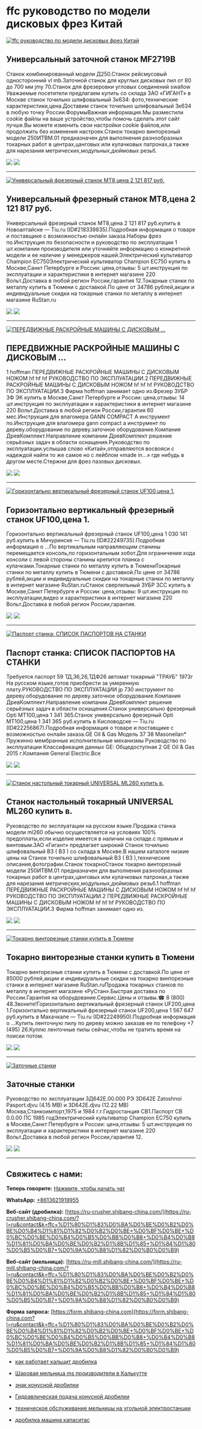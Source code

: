 # ffc руководство по модели дисковых фрез Китай

<a href="https://swt.shibang-china.com/?l=ru&img&k=ffc+%D1%80%D1%83%D0%BA%D0%BE%D0%B2%D0%BE%D0%B4%D1%81%D1%82%D0%B2%D0%BE+%D0%BF%D0%BE+%D0%BC%D0%BE%D0%B4%D0%B5%D0%BB%D0%B8+%D0%B4%D0%B8%D1%81%D0%BA%D0%BE%D0%B2%D1%8B%D1%85+%D1%84%D1%80%D0%B5%D0%B7+%D0%9A%D0%B8%D1%82%D0%B0%D0%B9" target="_blank">![ffc руководство по модели дисковых фрез Китай](http://static.shibang-china.com/all-800x300/425.jpg)</a>

## Универсальный заточной станок MF2719B
Станок комбинированный модели Д250.Станок рейсмусовый односторонний vl mb.Заточной станок для круглых дисковых пил от 80 до 700 мм jmy 70.Станок для фрезеровки угловых соединений swallow Уважаемые посетители предлагаем купить со склада ЗАО &#171;ГИГАНТ&#187; в Москве cтанок точильно шлифовальный 3к634: фото,технические характеристики,цена.Доставим cтанок точильно шлифовальный 3к634 в любую точку России.ФорумыВажная информация.Мы разместили cookie файлы на ваше устройство,чтобы помочь сделать этот сайт лучше.Вы можете изменить свои настройки cookie файлов,или продолжить без изменения настроек.Станок токарно винторезный модели 250ИТВМ.01 предназначен для выполнения разнообразных токарных работ в центрах,цанговых или кулачковых патронах,а также для нарезания метрических,модульных,дюймовых резьб.


<a href="https://whatsapp.shibangsoft.com/WhatsApp.php" target="_blank" title="WhatsApp">![](http://static.shibang-china.com/icon/whatsapp.png)</a> <a href="https://swt.shibang-china.com/?l=ru&icon&k=ffc+%D1%80%D1%83%D0%BA%D0%BE%D0%B2%D0%BE%D0%B4%D1%81%D1%82%D0%B2%D0%BE+%D0%BF%D0%BE+%D0%BC%D0%BE%D0%B4%D0%B5%D0%BB%D0%B8+%D0%B4%D0%B8%D1%81%D0%BA%D0%BE%D0%B2%D1%8B%D1%85+%D1%84%D1%80%D0%B5%D0%B7+%D0%9A%D0%B8%D1%82%D0%B0%D0%B9" target="_blank">![](http://static.shibang-china.com/icon/chat-ru.png)</a>

---

<a href="https://swt.shibang-china.com/?l=ru&img&k=ffc+%D1%80%D1%83%D0%BA%D0%BE%D0%B2%D0%BE%D0%B4%D1%81%D1%82%D0%B2%D0%BE+%D0%BF%D0%BE+%D0%BC%D0%BE%D0%B4%D0%B5%D0%BB%D0%B8+%D0%B4%D0%B8%D1%81%D0%BA%D0%BE%D0%B2%D1%8B%D1%85+%D1%84%D1%80%D0%B5%D0%B7+%D0%9A%D0%B8%D1%82%D0%B0%D0%B9" target="_blank">![Универсальный фрезерный станок МТ8,цена 2 121 817 руб.](http://static.shibang-china.com/all-800x300/95.jpg)</a>

## Универсальный фрезерный станок МТ8,цена 2 121 817 руб.
Универсальный фрезерный станок МТ8,цена 2 121 817 руб.купить в Новоалтайске — Tiu.ru (ID#218339835).Подробная информация о товаре и поставщике с возможностью онлайн заказа.Наборы фрез по.Инструкция по безопасности и руководство по эксплуатации 1 шт.компании производителя или уточняйте информацию о конкретной модели и ее наличие у менеджеров нашей.Электрический культиватор Champion EC750Электрический культиватор Champion EC750 купить в Москве,Санкт Петербурге и России: цена,отзывы: 5 шт.инструкция по эксплуатации и характеристики в интернет магазине 220 Вольт.Доставка в любой регион России,гарантия 12.Токарные станки по металлу купить в Тюмени с доставкой.По цене от 34786 рублей,акции и индивидуальные скидки на токарные станки по металлу в интернет магазине RuStan.ru


<a href="https://whatsapp.shibangsoft.com/WhatsApp.php" target="_blank" title="WhatsApp">![](http://static.shibang-china.com/icon/whatsapp.png)</a> <a href="https://swt.shibang-china.com/?l=ru&icon&k=ffc+%D1%80%D1%83%D0%BA%D0%BE%D0%B2%D0%BE%D0%B4%D1%81%D1%82%D0%B2%D0%BE+%D0%BF%D0%BE+%D0%BC%D0%BE%D0%B4%D0%B5%D0%BB%D0%B8+%D0%B4%D0%B8%D1%81%D0%BA%D0%BE%D0%B2%D1%8B%D1%85+%D1%84%D1%80%D0%B5%D0%B7+%D0%9A%D0%B8%D1%82%D0%B0%D0%B9" target="_blank">![](http://static.shibang-china.com/icon/chat-ru.png)</a>

---

<a href="https://swt.shibang-china.com/?l=ru&img&k=ffc+%D1%80%D1%83%D0%BA%D0%BE%D0%B2%D0%BE%D0%B4%D1%81%D1%82%D0%B2%D0%BE+%D0%BF%D0%BE+%D0%BC%D0%BE%D0%B4%D0%B5%D0%BB%D0%B8+%D0%B4%D0%B8%D1%81%D0%BA%D0%BE%D0%B2%D1%8B%D1%85+%D1%84%D1%80%D0%B5%D0%B7+%D0%9A%D0%B8%D1%82%D0%B0%D0%B9" target="_blank">![ПЕРЕДВИЖНЫЕ РАСКРОЙНЫЕ МАШИНЫ С ДИСКОВЫМ …](http://static.shibang-china.com/all-800x300/298.jpg)</a>

## ПЕРЕДВИЖНЫЕ РАСКРОЙНЫЕ МАШИНЫ С ДИСКОВЫМ …
1 hoffman ПЕРЕДВИЖНЫЕ РАСКРОЙНЫЕ МАШИНЫ С ДИСКОВЫМ НОЖОМ hf hf hf РУКОВОДСТВО ПО ЭКСПЛУАТАЦИИ.2 ПЕРЕДВИЖНЫЕ РАСКРОЙНЫЕ МАШИНЫ С ДИСКОВЫМ НОЖОМ hf hf hf РУКОВОДСТВО ПО ЭКСПЛУАТАЦИИ.3 Фиpма hoffman занимает одно из.Фрезер ЗУБР ЗФ ЭК купить в Москве,Санкт Петербурге и России: цена,отзывы: 14 шт.инструкция по эксплуатации и характеристики в интернет магазине 220 Вольт.Доставка в любой регион России,гарантия 60 мес.Инструкция для влагомера GANN COMPACT A инструмент по.Инструкция для влагомера gann compact a инструмент по дереву.оборудование по дереву.заточное оборудование.Компания ДревКомплект.Направление компании ДревКомплект решение серьёзных задач в области оснащения.Руководство по эксплуатации.услышав слово &#171;Китай&#187;,отправляются восвояси с надеждой найти то же самое но с лейблом &#171;made in…&#187; где нибудь в другом месте.Стержни для фрез пазовых дисковых.


<a href="https://whatsapp.shibangsoft.com/WhatsApp.php" target="_blank" title="WhatsApp">![](http://static.shibang-china.com/icon/whatsapp.png)</a> <a href="https://swt.shibang-china.com/?l=ru&icon&k=ffc+%D1%80%D1%83%D0%BA%D0%BE%D0%B2%D0%BE%D0%B4%D1%81%D1%82%D0%B2%D0%BE+%D0%BF%D0%BE+%D0%BC%D0%BE%D0%B4%D0%B5%D0%BB%D0%B8+%D0%B4%D0%B8%D1%81%D0%BA%D0%BE%D0%B2%D1%8B%D1%85+%D1%84%D1%80%D0%B5%D0%B7+%D0%9A%D0%B8%D1%82%D0%B0%D0%B9" target="_blank">![](http://static.shibang-china.com/icon/chat-ru.png)</a>

---

<a href="https://swt.shibang-china.com/?l=ru&img&k=ffc+%D1%80%D1%83%D0%BA%D0%BE%D0%B2%D0%BE%D0%B4%D1%81%D1%82%D0%B2%D0%BE+%D0%BF%D0%BE+%D0%BC%D0%BE%D0%B4%D0%B5%D0%BB%D0%B8+%D0%B4%D0%B8%D1%81%D0%BA%D0%BE%D0%B2%D1%8B%D1%85+%D1%84%D1%80%D0%B5%D0%B7+%D0%9A%D0%B8%D1%82%D0%B0%D0%B9" target="_blank">![Горизонтально вертикальный фрезерный станок UF100,цена 1.](http://static.shibang-china.com/all-800x300/1040.jpg)</a>

## Горизонтально вертикальный фрезерный станок UF100,цена 1.
Горизонтально вертикальный фрезерный станок UF100,цена 1 030 141 руб.купить в Мичуринске — Tiu.ru (ID#22249735).Подробная информация о …По вертикальным направляющим станины перемещается консоль,по горизонтальным хобот.Для ограничения хода консоли с левой стороны станины крепится планка с кулачками.Токарные станки по металлу купить в ТюмениТокарные станки по металлу купить в Тюмени с доставкой.По цене от 34786 рублей,акции и индивидуальные скидки на токарные станки по металлу в интернет магазине RuStan.ruСтанок сверлильный ЗУБР ЗСС купить в Москве,Санкт Петербурге и России: цена,отзывы: 9 шт.инструкция по эксплуатации,видео и характеристики в интернет магазине 220 Вольт.Доставка в любой регион России,гарантия.


<a href="https://whatsapp.shibangsoft.com/WhatsApp.php" target="_blank" title="WhatsApp">![](http://static.shibang-china.com/icon/whatsapp.png)</a> <a href="https://swt.shibang-china.com/?l=ru&icon&k=ffc+%D1%80%D1%83%D0%BA%D0%BE%D0%B2%D0%BE%D0%B4%D1%81%D1%82%D0%B2%D0%BE+%D0%BF%D0%BE+%D0%BC%D0%BE%D0%B4%D0%B5%D0%BB%D0%B8+%D0%B4%D0%B8%D1%81%D0%BA%D0%BE%D0%B2%D1%8B%D1%85+%D1%84%D1%80%D0%B5%D0%B7+%D0%9A%D0%B8%D1%82%D0%B0%D0%B9" target="_blank">![](http://static.shibang-china.com/icon/chat-ru.png)</a>

---

<a href="https://swt.shibang-china.com/?l=ru&img&k=ffc+%D1%80%D1%83%D0%BA%D0%BE%D0%B2%D0%BE%D0%B4%D1%81%D1%82%D0%B2%D0%BE+%D0%BF%D0%BE+%D0%BC%D0%BE%D0%B4%D0%B5%D0%BB%D0%B8+%D0%B4%D0%B8%D1%81%D0%BA%D0%BE%D0%B2%D1%8B%D1%85+%D1%84%D1%80%D0%B5%D0%B7+%D0%9A%D0%B8%D1%82%D0%B0%D0%B9" target="_blank">![Паспорт станка: СПИСОК ПАСПОРТОВ НА СТАНКИ](http://static.shibang-china.com/all-800x300/1011.jpg)</a>

## Паспорт станка: СПИСОК ПАСПОРТОВ НА СТАНКИ
Требуется паспорт 59 ТД,36,26,ТДФ26 автомат токарный &quot;ТРАУБ&quot; 1973г На русском языке,готов приобрести за умеренную плату.РУКОВОДСТВО ПО ЭКСПЛУАТАЦИИ jp 730 инструмент по дереву.оборудование по дереву.заточное оборудование.Компания ДревКомплект.Направление компании ДревКомплект решение серьёзных задач в области оснащения.Станок универсально фрезерный Opti МТ100,цена 1 341 365.Станок универсально фрезерный Opti МТ100,цена 1 341 365 руб.купить в Кисловодске — Tiu.ru (ID#22256867).Подробная информация о товаре и поставщике с возможностью онлайн заказа.GE Oil &amp; Gas Модель 37 38 Masoneilan* Пружинно мембранные исполнительные механизмы Руководство по эксплуатации Классификация данных GE: Общедоступная 2 GE Oil &amp; Gas 2015 г.Компания General Electric.Все


<a href="https://whatsapp.shibangsoft.com/WhatsApp.php" target="_blank" title="WhatsApp">![](http://static.shibang-china.com/icon/whatsapp.png)</a> <a href="https://swt.shibang-china.com/?l=ru&icon&k=ffc+%D1%80%D1%83%D0%BA%D0%BE%D0%B2%D0%BE%D0%B4%D1%81%D1%82%D0%B2%D0%BE+%D0%BF%D0%BE+%D0%BC%D0%BE%D0%B4%D0%B5%D0%BB%D0%B8+%D0%B4%D0%B8%D1%81%D0%BA%D0%BE%D0%B2%D1%8B%D1%85+%D1%84%D1%80%D0%B5%D0%B7+%D0%9A%D0%B8%D1%82%D0%B0%D0%B9" target="_blank">![](http://static.shibang-china.com/icon/chat-ru.png)</a>

---

<a href="https://swt.shibang-china.com/?l=ru&img&k=ffc+%D1%80%D1%83%D0%BA%D0%BE%D0%B2%D0%BE%D0%B4%D1%81%D1%82%D0%B2%D0%BE+%D0%BF%D0%BE+%D0%BC%D0%BE%D0%B4%D0%B5%D0%BB%D0%B8+%D0%B4%D0%B8%D1%81%D0%BA%D0%BE%D0%B2%D1%8B%D1%85+%D1%84%D1%80%D0%B5%D0%B7+%D0%9A%D0%B8%D1%82%D0%B0%D0%B9" target="_blank">![Станок настольный токарный UNIVERSAL ML260 купить в.](http://static.shibang-china.com/all-800x300/181.jpg)</a>

## Станок настольный токарный UNIVERSAL ML260 купить в.
Руководство по эксплуатации на русском языке.Продажа станка модели ml260 обычно осуществляется на условиях 100% предоплаты,если изделие имеется в наличии на складе.с прямым и винтовым.ЗАО &#171;Гигант&#187; предлагает широкий Станок точильно шлифовальный ВЗ ( ВЗ ) со склада в Москве.В нашем каталоге низкие цены на Станок точильно шлифовальный ВЗ ( ВЗ ),технические описания,фотографии.Cтанок токарноСтанок токарно винторезный модели 250ИТВМ.01 предназначен для выполнения разнообразных токарных работ в центрах,цанговых или кулачковых патронах,а также для нарезания метрических,модульных,дюймовых резьб.1 hoffman ПЕРЕДВИЖНЫЕ РАСКРОЙНЫЕ МАШИНЫ С ДИСКОВЫМ НОЖОМ hf hf hf РУКОВОДСТВО ПО ЭКСПЛУАТАЦИИ.2 ПЕРЕДВИЖНЫЕ РАСКРОЙНЫЕ МАШИНЫ С ДИСКОВЫМ НОЖОМ hf hf hf РУКОВОДСТВО ПО ЭКСПЛУАТАЦИИ.3 Фиpма hoffman занимает одно из.


<a href="https://whatsapp.shibangsoft.com/WhatsApp.php" target="_blank" title="WhatsApp">![](http://static.shibang-china.com/icon/whatsapp.png)</a> <a href="https://swt.shibang-china.com/?l=ru&icon&k=ffc+%D1%80%D1%83%D0%BA%D0%BE%D0%B2%D0%BE%D0%B4%D1%81%D1%82%D0%B2%D0%BE+%D0%BF%D0%BE+%D0%BC%D0%BE%D0%B4%D0%B5%D0%BB%D0%B8+%D0%B4%D0%B8%D1%81%D0%BA%D0%BE%D0%B2%D1%8B%D1%85+%D1%84%D1%80%D0%B5%D0%B7+%D0%9A%D0%B8%D1%82%D0%B0%D0%B9" target="_blank">![](http://static.shibang-china.com/icon/chat-ru.png)</a>

---

<a href="https://swt.shibang-china.com/?l=ru&img&k=ffc+%D1%80%D1%83%D0%BA%D0%BE%D0%B2%D0%BE%D0%B4%D1%81%D1%82%D0%B2%D0%BE+%D0%BF%D0%BE+%D0%BC%D0%BE%D0%B4%D0%B5%D0%BB%D0%B8+%D0%B4%D0%B8%D1%81%D0%BA%D0%BE%D0%B2%D1%8B%D1%85+%D1%84%D1%80%D0%B5%D0%B7+%D0%9A%D0%B8%D1%82%D0%B0%D0%B9" target="_blank">![Токарно винторезные станки купить в Тюмени](http://static.shibang-china.com/all-800x300/209.jpg)</a>

## Токарно винторезные станки купить в Тюмени
Токарно винторезные станки купить в Тюмени с доставкой.По цене от 85000 рублей,акции и индивидуальные скидки на токарно винторезные станки в интернет магазине RuStan.ruПродажа токарных станков по металлу в интернет магазине &#171;РуСтан&#187;.Быстрая доставка по России.Гарантия на оборудование.Сервис.Цены и отзывы.☎ 8 (800) 48.Звоните!Горизонтально вертикальный фрезерный станок UF200,цена 1.Горизонтально вертикальный фрезерный станок UF200,цена 1 567 647 руб.купить в Махачкале — Tiu.ru (ID#22249950).Подробная информация о …Купить ленточную пилу по дереву можно заказав ее по телефону +7 (495) 26.Куплю ленточные пилы сейчас,чтобы не тратить время на поиски потом.


<a href="https://whatsapp.shibangsoft.com/WhatsApp.php" target="_blank" title="WhatsApp">![](http://static.shibang-china.com/icon/whatsapp.png)</a> <a href="https://swt.shibang-china.com/?l=ru&icon&k=ffc+%D1%80%D1%83%D0%BA%D0%BE%D0%B2%D0%BE%D0%B4%D1%81%D1%82%D0%B2%D0%BE+%D0%BF%D0%BE+%D0%BC%D0%BE%D0%B4%D0%B5%D0%BB%D0%B8+%D0%B4%D0%B8%D1%81%D0%BA%D0%BE%D0%B2%D1%8B%D1%85+%D1%84%D1%80%D0%B5%D0%B7+%D0%9A%D0%B8%D1%82%D0%B0%D0%B9" target="_blank">![](http://static.shibang-china.com/icon/chat-ru.png)</a>

---

<a href="https://swt.shibang-china.com/?l=ru&img&k=ffc+%D1%80%D1%83%D0%BA%D0%BE%D0%B2%D0%BE%D0%B4%D1%81%D1%82%D0%B2%D0%BE+%D0%BF%D0%BE+%D0%BC%D0%BE%D0%B4%D0%B5%D0%BB%D0%B8+%D0%B4%D0%B8%D1%81%D0%BA%D0%BE%D0%B2%D1%8B%D1%85+%D1%84%D1%80%D0%B5%D0%B7+%D0%9A%D0%B8%D1%82%D0%B0%D0%B9" target="_blank">![Заточные станки](http://static.shibang-china.com/all-800x300/337.jpg)</a>

## Заточные станки
Руководство по эксплуатации 3Д642Е.00.000 РЭ 3D642E Zatoshnoi Pasport.djvu (4.15 MB) и 3D642E.djvu (12.22 MB) Москва,Станкоимпорт,1975 и 1984 г.г.Гидростанция СВ1.Паспорт СВ 0.0.00 ПС 1985 годЭлектрический культиватор Champion EC750 купить в Москве,Санкт Петербурге и России: цена,отзывы: 5 шт.инструкция по эксплуатации и характеристики в интернет магазине 220 Вольт.Доставка в любой регион России,гарантия 12.

<a href="https://whatsapp.shibangsoft.com/WhatsApp.php" target="_blank" title="WhatsApp">![](http://static.shibang-china.com/icon/whatsapp.png)</a> <a href="https://swt.shibang-china.com/?l=ru&icon&k=ffc+%D1%80%D1%83%D0%BA%D0%BE%D0%B2%D0%BE%D0%B4%D1%81%D1%82%D0%B2%D0%BE+%D0%BF%D0%BE+%D0%BC%D0%BE%D0%B4%D0%B5%D0%BB%D0%B8+%D0%B4%D0%B8%D1%81%D0%BA%D0%BE%D0%B2%D1%8B%D1%85+%D1%84%D1%80%D0%B5%D0%B7+%D0%9A%D0%B8%D1%82%D0%B0%D0%B9" target="_blank">![](http://static.shibang-china.com/icon/chat-ru.png)</a>

---
## Свяжитесь с нами:

**Теперь говорите:** [Нажмите, чтобы начать чат](https://swt.shibang-china.com?l=ru&contact&k=ffc+%D1%80%D1%83%D0%BA%D0%BE%D0%B2%D0%BE%D0%B4%D1%81%D1%82%D0%B2%D0%BE+%D0%BF%D0%BE+%D0%BC%D0%BE%D0%B4%D0%B5%D0%BB%D0%B8+%D0%B4%D0%B8%D1%81%D0%BA%D0%BE%D0%B2%D1%8B%D1%85+%D1%84%D1%80%D0%B5%D0%B7+%D0%9A%D0%B8%D1%82%D0%B0%D0%B9)

**WhatsApp:**  [+8613621919955](https://whatsapp.shibangsoft.com/WhatsApp.php)

**Веб-сайт (дробилка):** [https://ru-crusher.shibang-china.com/](https://ru-crusher.shibang-china.com/?l=ru&contact&k=ffc+%D1%80%D1%83%D0%BA%D0%BE%D0%B2%D0%BE%D0%B4%D1%81%D1%82%D0%B2%D0%BE+%D0%BF%D0%BE+%D0%BC%D0%BE%D0%B4%D0%B5%D0%BB%D0%B8+%D0%B4%D0%B8%D1%81%D0%BA%D0%BE%D0%B2%D1%8B%D1%85+%D1%84%D1%80%D0%B5%D0%B7+%D0%9A%D0%B8%D1%82%D0%B0%D0%B9)

**Веб-сайт (мельница):** [https://ru-mill.shibang-china.com/](https://ru-mill.shibang-china.com/?l=ru&contact&k=ffc+%D1%80%D1%83%D0%BA%D0%BE%D0%B2%D0%BE%D0%B4%D1%81%D1%82%D0%B2%D0%BE+%D0%BF%D0%BE+%D0%BC%D0%BE%D0%B4%D0%B5%D0%BB%D0%B8+%D0%B4%D0%B8%D1%81%D0%BA%D0%BE%D0%B2%D1%8B%D1%85+%D1%84%D1%80%D0%B5%D0%B7+%D0%9A%D0%B8%D1%82%D0%B0%D0%B9)

**Форма запроса:** [https://form.shibang-china.com](https://form.shibang-china.com?l=ru&contact&k=ffc+%D1%80%D1%83%D0%BA%D0%BE%D0%B2%D0%BE%D0%B4%D1%81%D1%82%D0%B2%D0%BE+%D0%BF%D0%BE+%D0%BC%D0%BE%D0%B4%D0%B5%D0%BB%D0%B8+%D0%B4%D0%B8%D1%81%D0%BA%D0%BE%D0%B2%D1%8B%D1%85+%D1%84%D1%80%D0%B5%D0%B7+%D0%9A%D0%B8%D1%82%D0%B0%D0%B9)

* [как работает кальцит дробилка](../122/%D0%BA%D0%B0%D0%BA%20%D1%80%D0%B0%D0%B1%D0%BE%D1%82%D0%B0%D0%B5%D1%82%20%D0%BA%D0%B0%D0%BB%D1%8C%D1%86%D0%B8%D1%82%20%D0%B4%D1%80%D0%BE%D0%B1%D0%B8%D0%BB%D0%BA%D0%B0.md)

* [Шаровая мельница ms производители в Калькутте](../124/%D0%A8%D0%B0%D1%80%D0%BE%D0%B2%D0%B0%D1%8F%20%D0%BC%D0%B5%D0%BB%D1%8C%D0%BD%D0%B8%D1%86%D0%B0%20ms%20%D0%BF%D1%80%D0%BE%D0%B8%D0%B7%D0%B2%D0%BE%D0%B4%D0%B8%D1%82%D0%B5%D0%BB%D0%B8%20%D0%B2%20%D0%9A%D0%B0%D0%BB%D1%8C%D0%BA%D1%83%D1%82%D1%82%D0%B5.md)

* [знак конусной дробилки](../125/%D0%B7%D0%BD%D0%B0%D0%BA%20%D0%BA%D0%BE%D0%BD%D1%83%D1%81%D0%BD%D0%BE%D0%B9%20%D0%B4%D1%80%D0%BE%D0%B1%D0%B8%D0%BB%D0%BA%D0%B8.md)

* [Гидравлическая подача конусной дробилки](../124/%D0%93%D0%B8%D0%B4%D1%80%D0%B0%D0%B2%D0%BB%D0%B8%D1%87%D0%B5%D1%81%D0%BA%D0%B0%D1%8F%20%D0%BF%D0%BE%D0%B4%D0%B0%D1%87%D0%B0%20%D0%BA%D0%BE%D0%BD%D1%83%D1%81%D0%BD%D0%BE%D0%B9%20%D0%B4%D1%80%D0%BE%D0%B1%D0%B8%D0%BB%D0%BA%D0%B8.md)

* [техническое обслуживание мельницы на угольной электростанции](../125/%D1%82%D0%B5%D1%85%D0%BD%D0%B8%D1%87%D0%B5%D1%81%D0%BA%D0%BE%D0%B5%20%D0%BE%D0%B1%D1%81%D0%BB%D1%83%D0%B6%D0%B8%D0%B2%D0%B0%D0%BD%D0%B8%D0%B5%20%D0%BC%D0%B5%D0%BB%D1%8C%D0%BD%D0%B8%D1%86%D1%8B%20%D0%BD%D0%B0%20%D1%83%D0%B3%D0%BE%D0%BB%D1%8C%D0%BD%D0%BE%D0%B9%20%D1%8D%D0%BB%D0%B5%D0%BA%D1%82%D1%80%D0%BE%D1%81%D1%82%D0%B0%D0%BD%D1%86%D0%B8%D0%B8.md)

* [дробилка машина капаситас](../121/%D0%B4%D1%80%D0%BE%D0%B1%D0%B8%D0%BB%D0%BA%D0%B0%20%D0%BC%D0%B0%D1%88%D0%B8%D0%BD%D0%B0%20%D0%BA%D0%B0%D0%BF%D0%B0%D1%81%D0%B8%D1%82%D0%B0%D1%81.md)